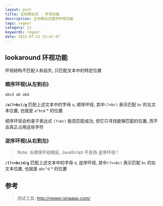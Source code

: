 ```yaml
---
layout: post
title: 正则表达式 - 环视功能
description: 正则表达式里的环视功能
tags: regexr
category: js
keywords: regexr
date: 2015-07-22 23:47:47
---
```


## lookaround 环视功能

环视结构不匹配人和自负, 只匹配文本中的特定位置

### 顺序环视(从左到右)

```js
abcd ab abd
```

**`/a(?=bc)/g`** 匹配上述文本中的字母 `a`, 顺序环视, 其中`(?=bc)` 表示匹配 `bc` 的左文本位置, 也就是  `a^bcd` **^** 的位置

顺序环视会检查子表达式 `(?=bc)` 能否匹配成功, 但它只寻找能够匹配的位置, 而不会真正占用这些字符

### 逆序环视(从右到左)

> Note: 与顺序环视相反, JavaScript 不支持 逆序环视 !

**`/(?<=bc)d/g`** 匹配上述文本中的字母 `d`, 逆序环视, 其中`(?<=bc)` 表示匹配 `bc` 的右文本位置, 也就是  `abc^d` **^** 的位置

## 参考

> 测试工具: http://regexr.sinaapp.com/
